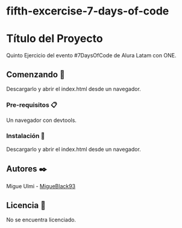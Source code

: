 # fifth-excercise-7-days-of-code
 
# Título del Proyecto

 Quinto Ejercicio del evento #7DaysOfCode de Alura Latam con ONE.

## Comenzando 🚀

Descargarlo y abrir el index.html desde un navegador.

### Pre-requisitos 📋

Un navegador con devtools.

### Instalación 🔧

Descargarlo y abrir el index.html desde un navegador.

## Autores ✒️

Migue Ulmi - [MigueBlack93](https://github.com/MigueBlack93)

## Licencia 📄

No se encuentra licenciado.